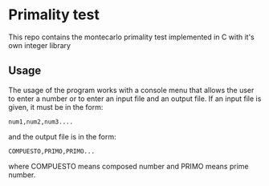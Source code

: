 # Primality test
This repo contains the montecarlo primality test implemented in C with it's own integer library

## Usage

The usage of the program works with a console menu that allows the user to enter a number or to enter an input file and an output file.
If an input file is given, it must be in the form:

```num1,num2,num3....```

and the output file is in the form:

```COMPUESTO,PRIMO,PRIMO...```

where COMPUESTO means composed number and PRIMO means prime number.
